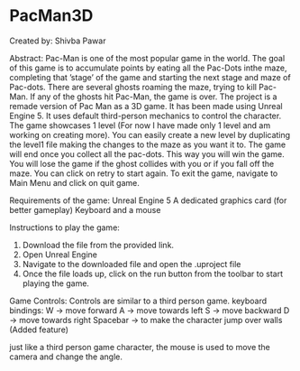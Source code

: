 # PacMan3D

Created by: Shivba Pawar

Abstract:
Pac-Man is one of the most popular game in the world.
The goal of this game is to accumulate points by eating all the Pac-Dots inthe maze,
completing that ’stage’ of the game and starting the next stage and maze of Pac-dots.
There are several ghosts roaming the maze, trying to kill Pac-Man. 
If any of the ghosts hit Pac-Man, the game is over.
The project is a remade version of Pac Man as a 3D game. It has been made using Unreal Engine 5.
It uses default third-person mechanics to control the character.
The game showcases 1 level (For now I have made only 1 level and am working on creating more).
You can easily create a new level by duplicating the level1 file making the changes to the maze as you want it to.
The game will end once you collect all the pac-dots. This way you will win the game.
You will lose the game if the ghost collides with you or if you fall off the maze. You can click on retry to start again.
To exit the game, navigate to Main Menu and click on quit game.

Requirements of the game:
Unreal Engine 5
A dedicated graphics card (for better gameplay)
Keyboard and a mouse

Instructions to play the game:
1. Download the file from the provided link.
2. Open Unreal Engine
3. Navigate to the downloaded file and open the .uproject file
4. Once the file loads up, click on the run button from the toolbar to start playing the game.


Game Controls:
Controls are similar to a third person game.
keyboard bindings: W -> move forward
			 A -> move towards left
			 S -> move backward
			 D -> move towards right
			 Spacebar -> to make the character jump over walls (Added feature)

just like a third person game character, the mouse is used to move the camera and change the angle.
